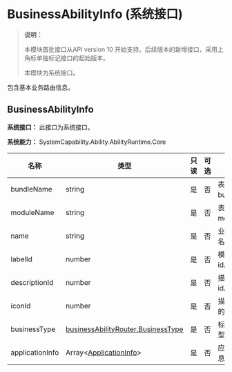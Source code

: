 # BusinessAbilityInfo (系统接口)

> **说明：**
>
> 本模块首批接口从API version 10 开始支持。后续版本的新增接口，采用上角标单独标记接口的起始版本。
>
> 本模块为系统接口。

包含基本业务路由信息。

## BusinessAbilityInfo

**系统接口：** 此接口为系统接口。

**系统能力：** SystemCapability.Ability.AbilityRuntime.Core

| 名称                              | 类型                                                         | 只读 | 可选 | 说明                 |
| --------------------------------- | ------------------------------------------------------------ | ---- | ---- | -------------------- |
| bundleName                        | string                                                       | 是   | 否   | 表示应用程序的bundleName。 |
| moduleName                        | string                                                       | 是   | 否   | 表示应用程序的moduleName。 |
| name                              | string                                                       | 是   | 否   | 业务路由ability名。 |
| labelId                           | number                                                       | 是   | 否   | 模块标签的资源id。       |
| descriptionId                     | number                                                       | 是   | 否   | 描述信息的资源id。       |
| iconId                            | number                                                       | 是   | 否   | 描述ability信息的图标id。 |
| businessType | [businessAbilityRouter.BusinessType](js-apis-businessAbilityRouter-sys.md#businesstype) | 是 | 否 | 标识枚举业务类型。 |
| applicationInfo | Array\<[ApplicationInfo](js-apis-bundleManager-applicationInfo.md)> | 是   | 否   | 应用程序的信息。  |
